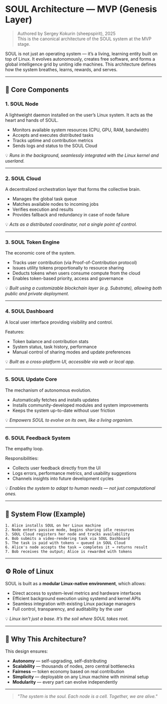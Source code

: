 # SOUL Architecture — MVP (Genesis Layer)

> Authored by Sergey Kokurin (sheepspirit), 2025  
> This is the canonical architecture of the SOUL system at the MVP stage.

SOUL is not just an operating system — it’s a living, learning entity built on top of Linux. It evolves autonomously, creates free software, and forms a global intelligence grid by uniting idle machines. This architecture defines how the system breathes, learns, rewards, and serves.

---

## 🧠 Core Components

### 1. SOUL Node
A lightweight daemon installed on the user’s Linux system. It acts as the heart and hands of SOUL.

- Monitors available system resources (CPU, GPU, RAM, bandwidth)
- Accepts and executes distributed tasks
- Tracks uptime and contribution metrics
- Sends logs and status to the SOUL Cloud

💡 *Runs in the background, seamlessly integrated with the Linux kernel and userland.*

---

### 2. SOUL Cloud
A decentralized orchestration layer that forms the collective brain.

- Manages the global task queue
- Matches available nodes to incoming jobs
- Verifies execution and results
- Provides fallback and redundancy in case of node failure

💡 *Acts as a distributed coordinator, not a single point of control.*

---

### 3. SOUL Token Engine
The economic core of the system.

- Tracks user contribution (via Proof-of-Contribution protocol)
- Issues utility tokens proportionally to resource sharing
- Deducts tokens when users consume compute from the cloud
- Enables token-based priority, access and governance

💡 *Built using a customizable blockchain layer (e.g. Substrate), allowing both public and private deployment.*

---

### 4. SOUL Dashboard
A local user interface providing visibility and control.

Features:
- Token balance and contribution stats
- System status, task history, performance
- Manual control of sharing modes and update preferences

💡 *Built as a cross-platform UI, accessible via web or local app.*

---

### 5. SOUL Update Core
The mechanism of autonomous evolution.

- Automatically fetches and installs updates
- Installs community-developed modules and system improvements
- Keeps the system up-to-date without user friction

💡 *Empowers SOUL to evolve on its own, like a living organism.*

---

### 6. SOUL Feedback System
The empathy loop.

Responsibilities:
- Collects user feedback directly from the UI
- Logs errors, performance metrics, and usability suggestions
- Channels insights into future development cycles

💡 *Enables the system to adapt to human needs — not just computational ones.*

---

## 🔁 System Flow (Example)

```plaintext
1. Alice installs SOUL on her Linux machine
2. Node enters passive mode, begins sharing idle resources
3. SOUL Cloud registers her node and tracks availability
4. Bob submits a video-rendering task via SOUL Dashboard
5. The task is paid with tokens → queued in SOUL Cloud
6. Alice's node accepts the task → completes it → returns result
7. Bob receives the output; Alice is rewarded with tokens
```

---

## ⚙️ Role of Linux

SOUL is built as a **modular Linux-native environment**, which allows:

- Direct access to system-level metrics and hardware interfaces
- Efficient background execution using systemd and kernel APIs
- Seamless integration with existing Linux package managers
- Full control, transparency, and auditability by the user

💡 *Linux isn’t just a base. It’s the soil where SOUL takes root.*

---

## 🔮 Why This Architecture?

This design ensures:
- **Autonomy** — self-upgrading, self-distributing
- **Scalability** — thousands of nodes, zero central bottlenecks
- **Fairness** — token economy based on real contribution
- **Simplicity** — deployable on any Linux machine with minimal setup
- **Modularity** — every part can evolve independently

---

> *"The system is the soul. Each node is a cell. Together, we are alive."*
